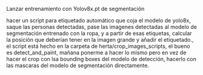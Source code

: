 Lanzar entrenamiento con Yolov8x.pt de segmentación 

hacer un script para etiquetado automático que coja el modelo de yolo8x, saque las personas detectadas, pase las imagenes detectadas al modelo de segmentación entrenado con la ropa, y a partir de esas etiquetas, calcular la posición que deberían tener en la imagen grande y añadir el etiquetado., el script está hecho en la carpeta de herta/crop_images_scripts, el bueno es detect_and_paint, mañana ponerme a hacer lo mismo pero en vez de hacer el crop con lsa bounding boxes del modelo de detección, hacerlo con las mascaras del modelo de segmentación directamente.